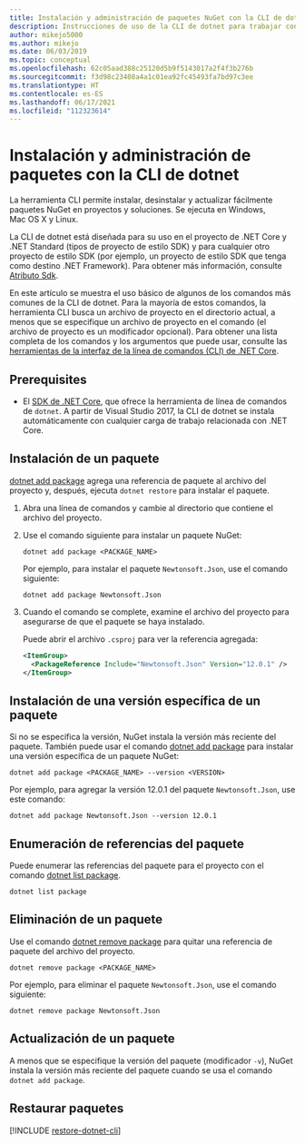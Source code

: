 ```yaml
---
title: Instalación y administración de paquetes NuGet con la CLI de dotnet
description: Instrucciones de uso de la CLI de dotnet para trabajar con paquetes NuGet.
author: mikejo5000
ms.author: mikejo
ms.date: 06/03/2019
ms.topic: conceptual
ms.openlocfilehash: 62c05aad388c25120d5b9f5143017a2f4f3b276b
ms.sourcegitcommit: f3d98c23408a4a1c01ea92fc45493fa7bd97c3ee
ms.translationtype: HT
ms.contentlocale: es-ES
ms.lasthandoff: 06/17/2021
ms.locfileid: "112323614"
---
```

# <a name="install-and-manage-packages-using-the-dotnet-cli"></a>Instalación y administración de paquetes con la CLI de dotnet

La herramienta CLI permite instalar, desinstalar y actualizar fácilmente paquetes NuGet en proyectos y soluciones. Se ejecuta en Windows, Mac OS X y Linux.

La CLI de dotnet está diseñada para su uso en el proyecto de .NET Core y .NET Standard (tipos de proyecto de estilo SDK) y para cualquier otro proyecto de estilo SDK (por ejemplo, un proyecto de estilo SDK que tenga como destino .NET Framework). Para obtener más información, consulte [Atributo Sdk](/dotnet/core/tools/csproj#additions).

En este artículo se muestra el uso básico de algunos de los comandos más comunes de la CLI de dotnet. Para la mayoría de estos comandos, la herramienta CLI busca un archivo de proyecto en el directorio actual, a menos que se especifique un archivo de proyecto en el comando (el archivo de proyecto es un modificador opcional). Para obtener una lista completa de los comandos y los argumentos que puede usar, consulte las [herramientas de la interfaz de la línea de comandos (CLI) de .NET Core](../reference/dotnet-commands.md).

## <a name="prerequisites"></a>Prerequisites

- El [SDK de .NET Core](https://www.microsoft.com/net/download/), que ofrece la herramienta de línea de comandos de `dotnet`. A partir de Visual Studio 2017, la CLI de dotnet se instala automáticamente con cualquier carga de trabajo relacionada con .NET Core.

## <a name="install-a-package"></a>Instalación de un paquete

[dotnet add package](/dotnet/core/tools/dotnet-add-package?tabs=netcore2x) agrega una referencia de paquete al archivo del proyecto y, después, ejecuta `dotnet restore` para instalar el paquete.

1. Abra una línea de comandos y cambie al directorio que contiene el archivo del proyecto.

2. Use el comando siguiente para instalar un paquete NuGet:

    ```dotnetcli
    dotnet add package <PACKAGE_NAME>
    ```

    Por ejemplo, para instalar el paquete `Newtonsoft.Json`, use el comando siguiente:

    ```dotnetcli
    dotnet add package Newtonsoft.Json
    ```

3. Cuando el comando se complete, examine el archivo del proyecto para asegurarse de que el paquete se haya instalado.

   Puede abrir el archivo `.csproj` para ver la referencia agregada:

    ```xml
    <ItemGroup>
      <PackageReference Include="Newtonsoft.Json" Version="12.0.1" />
    </ItemGroup>
    ```

## <a name="install-a-specific-version-of-a-package"></a>Instalación de una versión específica de un paquete

Si no se especifica la versión, NuGet instala la versión más reciente del paquete. También puede usar el comando [dotnet add package](/dotnet/core/tools/dotnet-add-package?tabs=netcore2x) para instalar una versión específica de un paquete NuGet:

```dotnetcli
dotnet add package <PACKAGE_NAME> --version <VERSION>
```

Por ejemplo, para agregar la versión 12.0.1 del paquete `Newtonsoft.Json`, use este comando:

```dotnetcli
dotnet add package Newtonsoft.Json --version 12.0.1
```

## <a name="list-package-references"></a>Enumeración de referencias del paquete

Puede enumerar las referencias del paquete para el proyecto con el comando [dotnet list package](/dotnet/core/tools/dotnet-list-package?tabs=netcore2x).

```dotnetcli
dotnet list package
```

## <a name="remove-a-package"></a>Eliminación de un paquete

Use el comando [dotnet remove package](/dotnet/core/tools/dotnet-remove-package?tabs=netcore2x) para quitar una referencia de paquete del archivo del proyecto.

```dotnetcli
dotnet remove package <PACKAGE_NAME>
```

Por ejemplo, para eliminar el paquete `Newtonsoft.Json`, use el comando siguiente:

```dotnetcli
dotnet remove package Newtonsoft.Json
```

## <a name="update-a-package"></a>Actualización de un paquete

A menos que se especifique la versión del paquete (modificador `-v`), NuGet instala la versión más reciente del paquete cuando se usa el comando `dotnet add package`.

## <a name="restore-packages"></a>Restaurar paquetes

[!INCLUDE [restore-dotnet-cli](includes/restore-dotnet-cli.md)]
